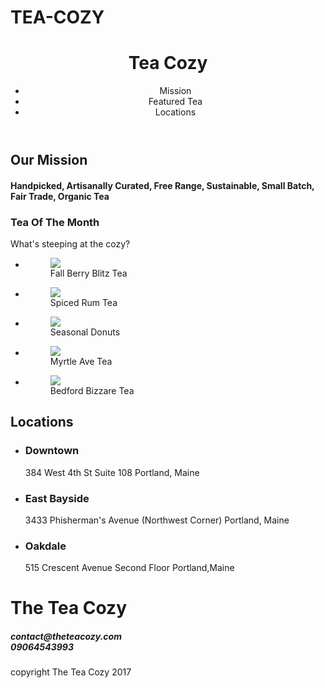 # TEA-COZY
<!DOCTYPE html>
<html>

<head>
    <title>TEA COZY</title>
    <link href="cozy.css" rel="stylesheet">
</head>

<body>
    <header>
        <h1 class="first">Tea Cozy</h1>
        <ul class="topside">
            <li>Mission</li>
            <li>Featured Tea</li>
            <li>Locations</li>
        </ul>
    </header>
    <div class="mission">
        <div class="sub-mission">
            <h2> Our Mission</h2>
            <h4>Handpicked, Artisanally Curated, Free Range, Sustainable, Small Batch, Fair Trade,
                Organic Tea</h4>
        </div>
    </div>
    <div class="second">
        <h3>Tea Of The Month</h3>
        <p>What's steeping at the cozy?</p>
        <ul class="firsttea">
            <li>
                <figure>
                    <img src="img-berryblitz.jpg" class="teas">
                    <figcaption>Fall Berry Blitz Tea</figcaption>
                </figure>
            </li>
            <li>
                <figure>
                    <img src="img-spiced-rum.jpg" class="teas">
                    <figcaption>Spiced Rum Tea</figcaption>
                </figure>
            </li>
            <li>
                <figure>
                    <img src="img-donut.jpg" class="teas">
                    <figcaption>Seasonal Donuts</figcaption>
                </figure>
            </li>
            <li>
                <figure>
                    <img src="img-myrtle-ave.jpg" class="teas">
                    <figcaption>Myrtle Ave Tea</figcaption>
                </figure>
            </li>
            <li>
                <figure>
                    <img src="img-bedford-bizarre.jpg" class="teas">
                    <figcaption>Bedford Bizzare Tea</figcaption>
                </figure>
            </li>
        </ul>
    </div>
    <div class="Locations">
        <h2>Locations</h2>
        <ul class="sub-location">
            <li>
                <h3>Downtown</h3>
                <p>384 West 4th St Suite 108 Portland, Maine</p>
            </li>
            <li>
                <h3>East Bayside</h3>
                <p>3433 Phisherman's Avenue (Northwest Corner) Portland, Maine</p>
            </li>
            <li>
                <h3>Oakdale</h3>
                <p>515 Crescent Avenue Second Floor Portland,Maine</p>
            </li>
        </ul>
    </div>
    <div>
        <footer class="footer">
            <h1>The Tea Cozy</h1>
            <h5>contact@theteacozy.com<br> 09064543993</h5>
        </footer>
        <p>copyright The Tea Cozy 2017</p>
    </div>
</body>

</html>
